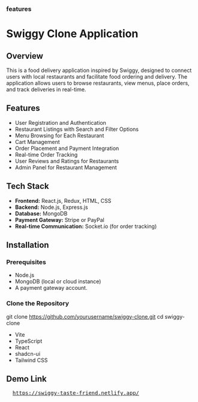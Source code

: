 ### features
# Swiggy Clone Application

## Overview
This is a food delivery application inspired by Swiggy, designed to connect users with local restaurants and facilitate food ordering and delivery. The application allows users to browse restaurants, view menus, place orders, and track deliveries in real-time.

## Features
- User Registration and Authentication
- Restaurant Listings with Search and Filter Options
- Menu Browsing for Each Restaurant
- Cart Management
- Order Placement and Payment Integration
- Real-time Order Tracking
- User Reviews and Ratings for Restaurants
- Admin Panel for Restaurant Management

## Tech Stack
- **Frontend:** React.js, Redux, HTML, CSS
- **Backend:** Node.js, Express.js
- **Database:** MongoDB
- **Payment Gateway:** Stripe or PayPal
- **Real-time Communication:** Socket.io (for order tracking)

## Installation

### Prerequisites
- Node.js
- MongoDB (local or cloud instance)
- A payment gateway account.

### Clone the Repository

git clone https://github.com/yourusername/swiggy-clone.git
cd swiggy-clone

- Vite
- TypeScript
- React
- shadcn-ui
- Tailwind CSS

## Demo Link
<pre>
  <a href = "https://swiggy-taste-friend.netlify.app/">https://swiggy-taste-friend.netlify.app/</a>
</pre>


